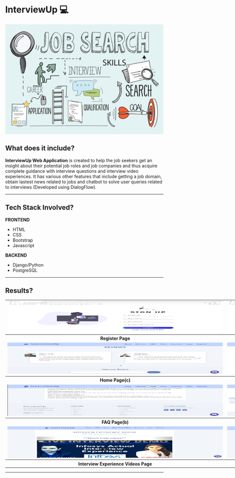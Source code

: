 # InterviewUp 💻
<p align="left">
    <img src="ss/banner_image.jpg" alt="BannerImage" width="650" height="350">
</p>


## <a name="system">What does it include?</a>

**InterviewUp Web Application** is created to help the job seekers get an insight about their potential job roles and job companies and thus acquire complete guidance with interview questions and interview video experiences. It has various other features that include getting a job domain, obtain lastest news related to jobs and chatbot to solve user queries related to interviews (Developed using DialogFlow).

---

## <a name="system">Tech Stack Involved?</a>

**FRONTEND**
- HTML
- CSS
- Bootstrap
- Javascript

**BACKEND**
- Django/Python
- PostgreSQL

---

## <a name="Results?">Results?</a>

<table style="width:2800px; border: black; margin: 0px auto;" class="skinny" cellspacing="0" cellpadding="0">
    <tr>
        <td>
            <img src="ss/gallery-1.png" alt="Image" width="700" height="100">
        </td>
        <td>
            <img src="ss/gallery-2.png" alt="Image" width="700" height="100">
        </td>
        <td>
            <img src="ss/gallery-3.png" alt="Image" width="700" height="100">
        </td>
        <td>
            <img src="ss/gallery-4.png" alt="Image" width="700" height="100">
        </td>
    </tr>
    <tr>
        <th>Register Page</th>
        <th>Login Page</th>
        <th>Home Page(a)</th>
        <th>Home Page(b)</th>
    </tr>
    <tr>
        <td>
            <img src="ss/gallery-5.png" alt="Image" width="700" height="100">
        </td>
        <td>
            <img src="ss/gallery-6.png" alt="Image" width="700" height="100">
        </td>
        <td>
            <img src="ss/gallery-7.png" alt="Image" width="700" height="100">
        </td>
        <td>
            <img src="ss/gallery-8.png" alt="Image" width="700" height="100">
        </td>
    </tr>
    <tr>
        <th>Home Page(c)</th>
        <th>Home Page(d)</th>
        <th>Home Page(e)</th>
        <th>FAQ Page(a)</th>
    </tr> 
    <tr>
        <td>
            <img src="ss/gallery-10.png" alt="Image" width="700" height="100">
        </td>
        <td>
            <img src="ss/gallery-11.png" alt="Image" width="700" height="100">
        </td>
        <td>
            <img src="ss/gallery-12.png" alt="Image" width="700" height="100">
        </td>
        <td>
            <img src="ss/gallery-13.png" alt="Image" width="700" height="100">
        </td>
    </tr>
    <tr>
        <th>FAQ Page(b)</th>
        <th>Overview Page</th>
        <th>Resume Input Page</th>
        <th>Chatbot</th>
    </tr>
    <tr>
        <td>
            <img src="ss/gallery-14.png" alt="Image" width="700" height="100">
        </td>
        <td>
            <img src="ss/gallery-15.png" alt="Image" width="700" height="100">
        </td>
        <td>
            <img src="ss/gallery-16.png" alt="Image" width="700" height="100">
        </td>
    </tr>
    <tr>
        <th>Interview Experience Videos Page</th>
        <th>Interview Questions Page</th>
        <th>Job Roles and Job Companies Page</th>
    </tr>
</table>

---

